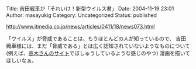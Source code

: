 Title: 吉田戦車が「それいけ！新型ウイルス君」
Date: 2004-11-19 23:01
Author: masayukig
Category: Uncategorized
Status: published

http://www.itmedia.co.jp/news/articles/0411/18/news073.html

「ウイルス」が脅威であることは、もうほとんどの人が知っているので、
吉田戦車様には、まだ「脅威である」とは広く認知されていないようなものについて
(例えば、[高木さんのサイト](http://takagi-hiromitsu.jp/diary/20041010.html#p04)でぼしゅうしているような感じのやつ)
漫画を描いてほしいなぁ。
